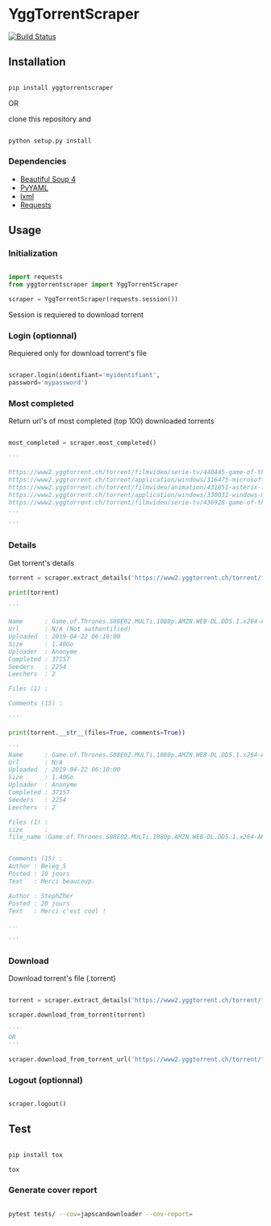 # YggTorrentScraper

[![Build Status](https://travis-ci.org/Harkame/YggTorrentScraper.svg?branch=master)](https://travis-ci.org/Harkame/YggTorrentScraper)

## Installation

``` bash

pip install yggtorrentscraper

```

OR

clone this repository and

``` bash

python setup.py install

```

### Dependencies

- [Beautiful
Soup 4](https://www.crummy.com/software/BeautifulSoup/bs4/doc/)
- [PyYAML](https://github.com/yml/pyyml)
- [lxml](https://github.com/lxml/lxml.git)
- [Requests](https://github.com/kennethreitz/requests)

## Usage

### Initialization

``` python

import requests
from yggtorrentscraper import YggTorrentScraper

scraper = YggTorrentScraper(requests.session())

```

Session is requiered to download torrent

### Login (optionnal)

Requiered only for download torrent's file

``` python

scraper.login(identifiant='myidentifiant',
password='mypassword')

```

### Most completed

Return url's of most completed (top 100) downloaded torrents

``` python

most_completed = scraper.most_completed()

'''

https://www2.yggtorrent.ch/torrent/filmvideo/serie-tv/440445-game-of-thrones-s08e02-multi-1080p-amzn-web-dl-dd5-1-x264-ark01
https://www2.yggtorrent.ch/torrent/application/windows/316475-microsoft-toolkit-v2-6-4-activateur-office-2016---2019-windows-10
https://www2.yggtorrent.ch/torrent/filmvideo/animation/431851-asterix-le-secret-de-la-potion-magique-2018-french-1080p-hdlight-x264-ac3-toxic
https://www2.yggtorrent.ch/torrent/application/windows/330032-windows-microsoft-office-2019-build-10730-20102-activation-francais
https://www2.yggtorrent.ch/torrent/filmvideo/serie-tv/436928-game-of-thrones-s08e01-multi-1080p-amzn-web-dl-dd5-1-h264-ark01
...

'''

```

### Details

Get torrent's details

``` python
torrent = scraper.extract_details('https://www2.yggtorrent.ch/torrent/filmvideo/serie-tv/440445-game-of-thrones-s08e02-multi-1080p-amzn-web-dl-dd5-1-x264-ark01')

print(torrent)

'''

Name      : Game.of.Thrones.S08E02.MULTi.1080p.AMZN.WEB-DL.DD5.1.x264-ARK01
Url       : N/A (Not authentified)
Uploaded  : 2019-04-22 06:10:00
Size      : 1.40Go
Uploader  : Anonyme
Completed : 37157
Seeders   : 2254
Leechers  : 2

Files (1) :

Comments (15) :

'''

print(torrent.__str__(files=True, comments=True))

'''
Name      : Game.of.Thrones.S08E02.MULTi.1080p.AMZN.WEB-DL.DD5.1.x264-ARK01
Url       : N/A
Uploaded  : 2019-04-22 06:10:00
Size      : 1.40Go
Uploader  : Anonyme
Completed : 37157
Seeders   : 2254
Leechers  : 2

Files (1) :
size      :
file_name :Game.of.Thrones.S08E02.MULTi.1080p.AMZN.WEB-DL.DD5.1.x264-ARK01.mkv"}


Comments (15) :
Author : Beleg_5
Posted : 10 jours
Text   : Merci beaucoup.

Author : StephZher
Posted : 20 jours
Text   : Merci c'est cool !

...

'''

```

### Download

Download torrent's file (.torrent)

``` python

torrent = scraper.extract_details('https://www2.yggtorrent.ch/torrent/filmvideo/serie-tv/440445-game-of-thrones-s08e02-multi-1080p-amzn-web-dl-dd5-1-x264-ark01')

scraper.download_from_torrent(torrent)

'''
OR
'''

scraper.download_from_torrent_url('https://www2.yggtorrent.ch/torrent/filmvideo/serie-tv/440445-game-of-thrones-s08e02-multi-1080p-amzn-web-dl-dd5-1-x264-ark01')

```

### Logout (optionnal)

``` python

scraper.logout()

```


## Test

``` bash

pip install tox

tox

```

### Generate cover report

``` bash

pytest tests/ --cov=japscandownloader --cov-report=

```
